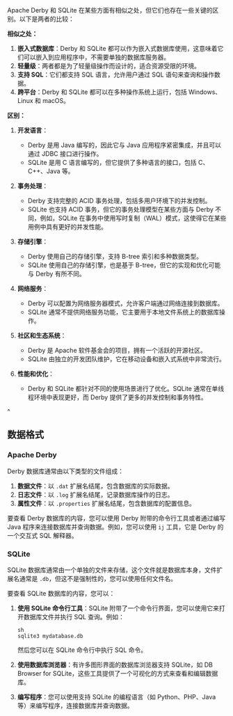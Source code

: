 

Apache Derby 和 SQLite 在某些方面有相似之处，但它们也存在一些关键的区别。以下是两者的比较：

**相似之处：**

1. **嵌入式数据库**：Derby 和 SQLite 都可以作为嵌入式数据库使用，这意味着它们可以嵌入到应用程序中，不需要单独的数据库服务器。
2. **轻量级**：两者都是为了轻量级操作而设计的，适合资源受限的环境。
3. **支持 SQL**：它们都支持 SQL 语言，允许用户通过 SQL 语句来查询和操作数据。
4. **跨平台**：Derby 和 SQLite 都可以在多种操作系统上运行，包括 Windows、Linux 和 macOS。

**区别：**

1. **开发语言**：

   * Derby 是用 Java 编写的，因此它与 Java 应用程序紧密集成，并且可以通过 JDBC 接口进行操作。
   * SQLite 是用 C 语言编写的，但它提供了多种语言的接口，包括 C、C++、Java 等。

2. **事务处理**：

   * Derby 支持完整的 ACID 事务处理，包括多用户环境下的并发控制。
   * SQLite 也支持 ACID 事务，但它的事务处理模型在某些方面与 Derby 不同，例如，SQLite 在事务中使用写时复制（WAL）模式，这使得它在某些用例中具有更好的并发性能。

3. **存储引擎**：

   * Derby 使用自己的存储引擎，支持 B-tree 索引和多种数据类型。
   * SQLite 使用自己的存储引擎，也是基于 B-tree，但它的实现和优化可能与 Derby 有所不同。

4. **网络服务**：

   * Derby 可以配置为网络服务器模式，允许客户端通过网络连接到数据库。
   * SQLite 通常不提供网络服务功能，它主要用于本地文件系统上的数据库操作。

5. **社区和生态系统**：

   * Derby 是 Apache 软件基金会的项目，拥有一个活跃的开源社区。
   * SQLite 由独立的开发团队维护，它在移动设备和嵌入式系统中非常流行。

6. **性能和优化**：

   * Derby 和 SQLite 都针对不同的使用场景进行了优化。SQLite 通常在单线程环境中表现更好，而 Derby 提供了更多的并发控制和事务特性。

^
## **数据格式**


### Apache Derby

Derby 数据库通常由以下类型的文件组成：

1. **数据文件**：以 `.dat` 扩展名结尾，包含数据库的实际数据。
2. **日志文件**：以 `.log` 扩展名结尾，记录数据库操作的日志。
3. **属性文件**：以 `.properties` 扩展名结尾，包含数据库的配置信息。

要查看 Derby 数据库的内容，您可以使用 Derby 附带的命令行工具或者通过编写 Java 程序来连接数据库并查询数据。例如，您可以使用 `ij` 工具，它是 Derby 的一个交互式 SQL 解释器。

### SQLite

SQLite 数据库通常由一个单独的文件来存储，这个文件就是数据库本身，文件扩展名通常是 `.db`，但这不是强制性的，您可以使用任何文件名。

要查看 SQLite 数据库的内容，您可以：

1. **使用 SQLite 命令行工具**：SQLite 附带了一个命令行界面，您可以使用它来打开数据库文件并执行 SQL 查询。例如：

   ```
   sh
   sqlite3 mydatabase.db
   ```

   然后您可以在 SQLite 命令行中执行 SQL 命令。

2. **使用数据库浏览器**：有许多图形界面的数据库浏览器支持 SQLite，如 DB Browser for SQLite，这些工具提供了一个可视化的方式来查看和编辑数据库。

3. **编写程序**：您可以使用支持 SQLite 的编程语言（如 Python、PHP、Java 等）来编写程序，连接数据库并查询数据。

